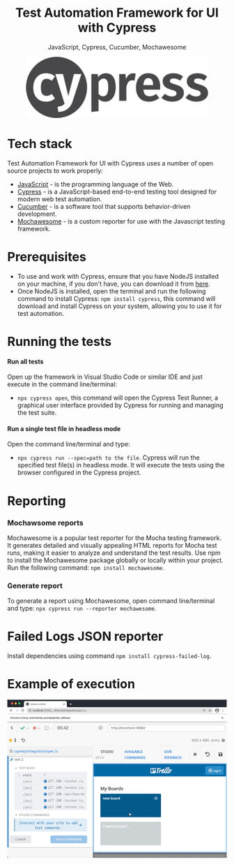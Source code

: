 <h1 align="center">
  Test Automation Framework for UI with Cypress
</h1>
<p align="center">
  JavaScript, Cypress, Cucumber, Mochawesome
</p>

<p align="center">
  <img src="https://github.com/catalyn98/TestAutomationFrameworkWithCypress/blob/main/cypress.png" />
</p>

# Tech stack
Test Automation Framework for UI with Cypress uses a number of open source projects to work properly:
* [JavaScript](https://www.w3schools.com/js/) - is the programming language of the Web.
* [Cypress](https://www.cypress.io) - is a JavaScript-based end-to-end testing tool designed for modern web test automation.
* [Cucumber](https://cucumber.io) - is a software tool that supports behavior-driven development.
* [Mochawesome](https://www.npmjs.com/package/mochawesome) - is a custom reporter for use with the Javascript testing framework.

# Prerequisites
* To use and work with Cypress, ensure that you have NodeJS installed on your machine, if you don't have, you can download it from [here](https://nodejs.org/).
* Once NodeJS is installed, open the terminal and run the following command to install Cypress:
`npm install cypress`, this command will download and install Cypress on your system, allowing you to use it for test automation.

# Running the tests
#### Run all tests 
Open up the framework in Visual Studio Code or similar IDE and just execute in the command line/terminal:
- `npx cypress open`, this command will open the Cypress Test Runner, a graphical user interface provided by Cypress for running and managing the test suite.

#### Run a single test file in headless mode
Open the command line/terminal and type:
- `npx cypress run --spec=path to the file`. Cypress will run the specified test file(s) in headless mode. It will execute the tests using the browser configured in the Cypress project.

# Reporting
### Mochawsome reports
Mochawesome is a popular test reporter for the Mocha testing framework. It generates detailed and visually appealing HTML reports for Mocha test runs, making it easier to analyze and understand the test results.
Use npm to install the Mochawesome package globally or locally within your project. Run the following command: `npm install mochawesome`.
### Generate report  
To generate a report using Mochawesome, open command line/terminal and type: `npx cypress run --reporter mochawesome`.

# Failed Logs JSON reporter
Install dependencies using command `npm install cypress-failed-log`.

# Example of execution
<p align="center">
  <img src="https://github.com/catalyn98/TestAutomationFrameworkWithCypress/blob/main/execute.png" />
</p>
